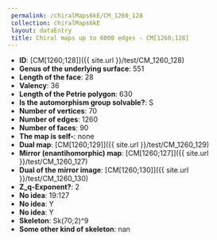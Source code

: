 ```yaml
--- 
 permalink: /chiralMaps6kE/CM_1260_128 
 collection: chiralMaps6kE
 layout: dataEntry
 title: Chiral maps up to 6000 edges - CM[1260;128]
---
```


- **ID**: [CM[1260;128]]({{ site.url }}/test/CM_1260_128)
- **Genus of the underlying surface**: 551
- **Length of the face**: 28
- **Valency**: 36
- **Length of the Petrie polygon**: 630
- **Is the automorphism group solvable?**: S
- **Number of vertices**: 70
- **Number of edges**: 1260
- **Number of faces**: 90
- **The map is self-**: none
- **Dual map**: [CM[1260;129]]({{ site.url }}/test/CM_1260_129)
- **Mirror (enantihomorphic) map**: [CM[1260;127]]({{ site.url }}/test/CM_1260_127)
- **Dual of the mirror image**: [CM[1260;130]]({{ site.url }}/test/CM_1260_130)
- **Z_q-Exponent?**: 2
- **No idea**:  19:127
- **No idea**: Y
- **No idea**: Y
- **Skeleton**: Sk(70;2)^9
- **Some other kind of skeleton**: nan
